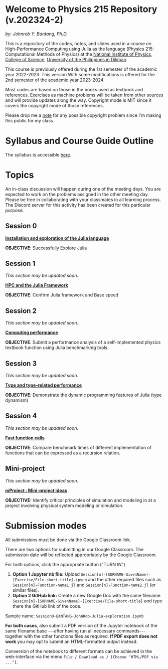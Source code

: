 # Welcome to Physics 215 Repository (v.202324-2)
*by: Johnrob Y. Bantang, Ph.D.*


This is a repository of the codes, notes, and slides used in a course on High-Performance Computing using Julia as the language (Physics 215: Computational Methods of Physics) at the [National Institute of Physics](http://nip.upd.edu.ph), [College of Science](http://science.upd.edu.ph), [University of the Philippines in Diliman](http://upd.edu.ph).

This course is previously offered during the 1st semester of the academic year 2022-2023.
This version With some modifications is offered for the 2nd semester of the academic year 2023-2024.

Most codes are based on those in the books used as textbook and references. 
Exercises as machine problems will be taken from other sources and will provide updates along the way.
Copyright mode is MIT since it covers the copyright mode of those references.

Please drop me a [note](mailto:jybantang@up.edu.ph) for any possible copyright problem since I'm making this public for my class.

# Syllabus and Course Guide Outline
The syllabus is accessible [here](SYLLABUS.md).

# Topics
An in-class discussion will happen during one of the meeting days.
You are expected to work on the problems assigned in the other meeting day.
Please be free in collaborating with your classmates in all learning process.
The Discord server for this activity has been created for this particular purpose.

## Session 0
[**Installation and exploration of the Julia language**](00-Intro/README.md)

**OBJECTIVE**: Successfully Explore Julia

## Session 1
_This section may be updated soon._

[**HPC and the Julia Framework**](01-HPC/README.md)

**OBJECTIVE**: Confirm Julia framework and Base speed

## Session 2
_This section may be updated soon._

[**Computing performance**](02-Performance/README.md)

**OBJECTIVE**: Submit a performance analysis of a self-implemented physics textbook function using Julia benchmarking tools.

## Session 3
_This section may be updated soon._

[**Type and type-related performance**](03-Types/README.md)

**OBJECTIVE**: Demonstrate the dynamic programming features of Julia (type dynamism)

## Session 4
_This section may be updated soon._

[**Fast function calls**](04-Fast-Calls/README.md)

**OBJECTIVE**: Compare benchmark times of different implementation of functions that can be expressed as a recursion relation.

## Mini-project
_This section may be updated soon._

[**mProject : Mini-project ideas**](09-mProject/README.md)

**OBJECTIVE:** Identify critical principles of simulation and modeling in at a project involving physical system modeling or simulation.

# Submission modes

All submissions must be done via the Google Classroom link.

There are two options for submitting in our Google Classroom. The submission date will be reflected appropriately by the Google Classroom.

For both options, click the appropriate button ("TURN IN")
1. **Option 1 Jupyter nb file:** Upload `Session[n]-[SURNAME-GivenName]-[Exercise/File-short-title].ipynb` and the other required files such as `Session[n]-Function-name1.jl` and `Session[n]-Function-name2.jl` (or similar files).
2. **Option 2 GitHub link:** Create a new Google Doc with the same filename `Session[n]-[SURNAME-GivenName]-[Exercise/File-short-title]` and type there the GitHub link of the code.

Sample name: `Session0-BANTANG-JohnRob-Julia-exploration.ipynb`

**For both cases**, also submit a PDF version of the Jupyter notebook of the same filename base ---after having run all necessary commands--- together with the other functions files as required. **If PDF export does not work** you may opt to submit an HTML-formatted output instead.

Conversion of the notebook to different formats can be achieved in the web-interface via the menu `File / Download as / [Choose "HTML/PDF via ..."]`.
